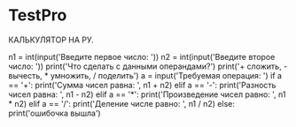 # TestPro
КАЛЬКУЛЯТОР НА РУ.

n1 = int(input('Введите первое число: '))
n2 = int(input('Введите второе число: '))
print('Что сделать с данными операндами?')
print('+ сложить, - вычесть, * умножить, / поделить')
a = input('Требуемая операция: ')
if a == '+':
    print('Сумма чисел равна: ', n1 + n2)
elif a == '-':
    print('Разность чисел равна: ', n1 - n2)
elif a == '*':
    print('Произведение чисел равно: ', n1 * n2)
elif a == '/':
    print('Деление числе равно: ', n1 / n2)
else:
    print('ошибочка вышла')
